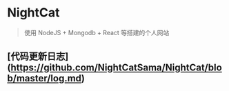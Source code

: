 # NightCat
 > 使用 NodeJS + Mongodb + React 等搭建的个人网站

## [代码更新日志] (https://github.com/NightCatSama/NightCat/blob/master/log.md)


